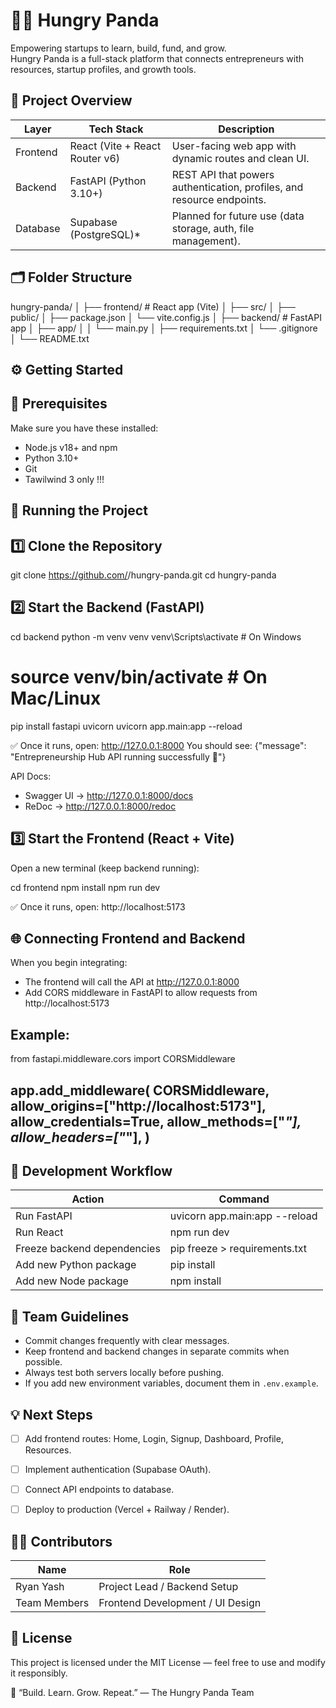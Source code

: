 🍜🐼 Hungry Panda 
======================================

Empowering startups to learn, build, fund, and grow.  
Hungry Panda is a full-stack platform that connects entrepreneurs with resources, startup profiles, and growth tools.


🧩 Project Overview
-------------------
Layer        | Tech Stack               | Description
-------------|--------------------------|-----------------------------------------
Frontend     | React (Vite + React Router v6) | User-facing web app with dynamic routes and clean UI.
Backend      | FastAPI (Python 3.10+)   | REST API that powers authentication, profiles, and resource endpoints.
Database     | Supabase (PostgreSQL)*   | Planned for future use (data storage, auth, file management).


🗂️ Folder Structure
-------------------
hungry-panda/
│
├── frontend/           # React app (Vite)
│   ├── src/
│   ├── public/
│   ├── package.json
│   └── vite.config.js
│
├── backend/            # FastAPI app
│   ├── app/
│   │   └── main.py
│   ├── requirements.txt
│   └── .gitignore
│
└── README.txt


⚙️ Getting Started
------------------

🧠 Prerequisites
----------------
Make sure you have these installed:
- Node.js v18+ and npm
- Python 3.10+
- Git
- Tawilwind 3 only !!!


🚀 Running the Project
----------------------

1️⃣ Clone the Repository
------------------------
git clone https://github.com/<your-username>/hungry-panda.git
cd hungry-panda


2️⃣ Start the Backend (FastAPI)
-------------------------------
cd backend
python -m venv venv
venv\Scripts\activate        # On Windows
# source venv/bin/activate   # On Mac/Linux

pip install fastapi uvicorn
uvicorn app.main:app --reload

✅ Once it runs, open: http://127.0.0.1:8000
You should see:
{"message": "Entrepreneurship Hub API running successfully 🚀"}

API Docs:
- Swagger UI → http://127.0.0.1:8000/docs
- ReDoc → http://127.0.0.1:8000/redoc


3️⃣ Start the Frontend (React + Vite)
-------------------------------------
Open a new terminal (keep backend running):

cd frontend
npm install
npm run dev

✅ Once it runs, open: http://localhost:5173


🌐 Connecting Frontend and Backend
----------------------------------
When you begin integrating:
- The frontend will call the API at http://127.0.0.1:8000
- Add CORS middleware in FastAPI to allow requests from http://localhost:5173

Example:
----------------------------------
from fastapi.middleware.cors import CORSMiddleware

app.add_middleware(
    CORSMiddleware,
    allow_origins=["http://localhost:5173"],
    allow_credentials=True,
    allow_methods=["*"],
    allow_headers=["*"],
)
----------------------------------


🧪 Development Workflow
-----------------------
Action                         | Command
-------------------------------|------------------------------------------
Run FastAPI                    | uvicorn app.main:app --reload
Run React                      | npm run dev
Freeze backend dependencies     | pip freeze > requirements.txt
Add new Python package          | pip install <package>
Add new Node package            | npm install <package>


👥 Team Guidelines
------------------
- Commit changes frequently with clear messages.
- Keep frontend and backend changes in separate commits when possible.
- Always test both servers locally before pushing.
- If you add new environment variables, document them in `.env.example`.


💡 Next Steps
-------------
- [ ] Add frontend routes: Home, Login, Signup, Dashboard, Profile, Resources.
- [ ] Implement authentication (Supabase OAuth).
- [ ] Connect API endpoints to database.
- [ ] Deploy to production (Vercel + Railway / Render).


🧑‍💻 Contributors
-----------------
Name          | Role
---------------|---------------------------
Ryan Yash      | Project Lead / Backend Setup
Team Members   | Frontend Development / UI Design


🪪 License
----------
This project is licensed under the MIT License — feel free to use and modify it responsibly.

💬 “Build. Learn. Grow. Repeat.” — The Hungry Panda Team
